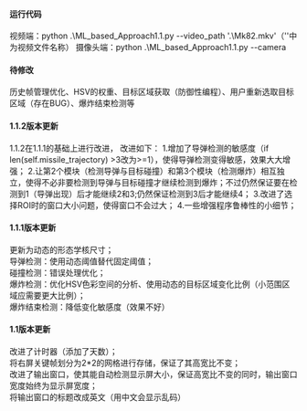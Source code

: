 #### 运行代码
视频端：python .\ML_based_Approach1.1.py --video_path '.\Mk82.mkv'（''中为视频文件名称）
摄像头端：python .\ML_based_Approach1.1.py --camera
#### 待修改
历史帧管理优化、HSV的权重、目标区域获取（防御性编程）、用户重新选取目标区域（存在BUG）、爆炸结束检测等<br>
#### 1.1.2版本更新
1.1.2在1.1.1的基础上进行改进，
改进如下：
1.增加了导弹检测的敏感度（if len(self.missile_trajectory) >3改为>=1），使得导弹检测变得敏感，效果大大增强；
2.让第2个模块（检测导弹与目标碰撞）和第3个模块（检测爆炸）相互独立，使得不必非要检测到导弹与目标碰撞才继续检测到爆炸；不过仍然保证要在检测到1（导弹出现）后才能继续2和3;仍然保证检测到3后才能继续4；
3.改进了选择ROI时的窗口大小问题，使得窗口不会过大；
4.一些增强程序鲁棒性的小细节；
#### 1.1.1版本更新
更新为动态的形态学核尺寸；<br>
导弹检测：使用动态阈值替代固定阈值；<br>
碰撞检测：错误处理优化；<br>
爆炸检测：优化HSV色彩空间的分析、使用动态的目标区域变化比例（小范围区域应需要更大比例）；<br>
爆炸结束检测：降低变化敏感度（效果不好）<br>
#### 1.1版本更新
改进了计时器（添加了天数）；<br>
将右屏关键帧划分为2*2的网格进行存储，保证了其高宽比不变；<br>
改进了输出窗口，使其能自动检测显示屏大小，保证高宽比不变的同时，输出窗口宽度始终为显示屏宽度；<br>
将输出窗口的标题改成英文（用中文会显示乱码）<br>
